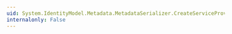 ```yaml
---
uid: System.IdentityModel.Metadata.MetadataSerializer.CreateServiceProviderSingleSignOnDescriptorInstance
internalonly: False
---
```

